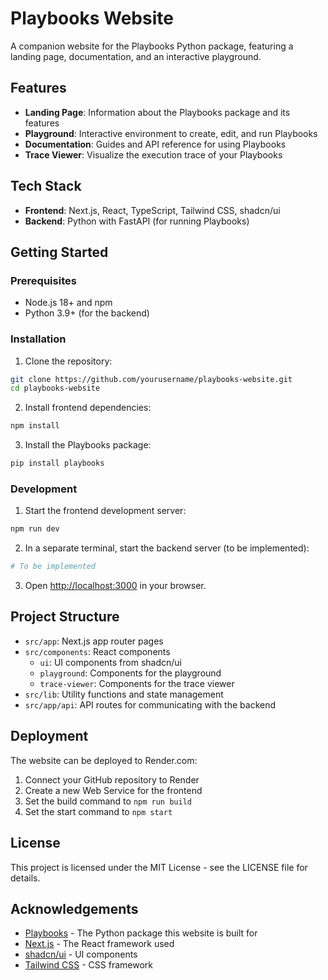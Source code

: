 # Playbooks Website

A companion website for the Playbooks Python package, featuring a landing page, documentation, and an interactive playground.

## Features

- **Landing Page**: Information about the Playbooks package and its features
- **Playground**: Interactive environment to create, edit, and run Playbooks
- **Documentation**: Guides and API reference for using Playbooks
- **Trace Viewer**: Visualize the execution trace of your Playbooks

## Tech Stack

- **Frontend**: Next.js, React, TypeScript, Tailwind CSS, shadcn/ui
- **Backend**: Python with FastAPI (for running Playbooks)

## Getting Started

### Prerequisites

- Node.js 18+ and npm
- Python 3.9+ (for the backend)

### Installation

1. Clone the repository:

```bash
git clone https://github.com/yourusername/playbooks-website.git
cd playbooks-website
```

2. Install frontend dependencies:

```bash
npm install
```

3. Install the Playbooks package:

```bash
pip install playbooks
```

### Development

1. Start the frontend development server:

```bash
npm run dev
```

2. In a separate terminal, start the backend server (to be implemented):

```bash
# To be implemented
```

3. Open [http://localhost:3000](http://localhost:3000) in your browser.

## Project Structure

- `src/app`: Next.js app router pages
- `src/components`: React components
  - `ui`: UI components from shadcn/ui
  - `playground`: Components for the playground
  - `trace-viewer`: Components for the trace viewer
- `src/lib`: Utility functions and state management
- `src/app/api`: API routes for communicating with the backend

## Deployment

The website can be deployed to Render.com:

1. Connect your GitHub repository to Render
2. Create a new Web Service for the frontend
3. Set the build command to `npm run build`
4. Set the start command to `npm start`

## License

This project is licensed under the MIT License - see the LICENSE file for details.

## Acknowledgements

- [Playbooks](https://github.com/yourusername/playbooks) - The Python package this website is built for
- [Next.js](https://nextjs.org/) - The React framework used
- [shadcn/ui](https://ui.shadcn.com/) - UI components
- [Tailwind CSS](https://tailwindcss.com/) - CSS framework
